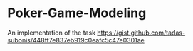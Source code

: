 # Poker-Game-Modeling
An implementation of the task https://gist.github.com/tadas-subonis/448ff7e837eb919c0eafc5c47e0301ae
